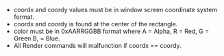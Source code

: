 * coordx and coordy values must be in window screen coordinate system format.
* coordx and coordy is found at the center of the rectangle.
* color must be in 0xAARRGGBB format where A = Alpha, R = Red, G = Green B, = Blue.
* All Render commands will malfunction if coordx == coordy.